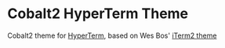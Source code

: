 # Cobalt2 HyperTerm Theme

Cobalt2 theme for [HyperTerm](https://hyperterm.org/), based on Wes Bos' [iTerm2 theme](https://github.com/wesbos/Cobalt2-iterm)
